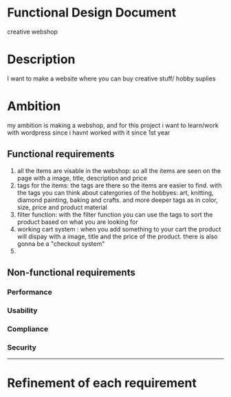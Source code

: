 # Functional Design Document
creative webshop

# Description
I want to make a website where you can buy creative stuff/ hobby suplies 

# Ambition
my ambition is making a webshop, and for this project i want to learn/work with wordpress since i havnt worked with it since 1st year

## Functional requirements
1. all the items are visable in the webshop: so all the items are seen on the page with a image, title, description and price
2. tags for the items: the tags are there so the items are easier to find. with the tags you can think about catergories of the hobbyes: art, knitting, diamond painting, baking and crafts. and more deeper tags as in color, size, price and product material 
3. filter function: with the filter function you can use the tags to sort the product based on what you are looking for
4. working cart system : when you add something to your cart the product will dispay with a image, title and the price of the product. there is also gonna be a "checkout system"
5. 


## Non-functional requirements

### Performance


### Usability


### Compliance


### Security


--- 
# Refinement of each requirement



